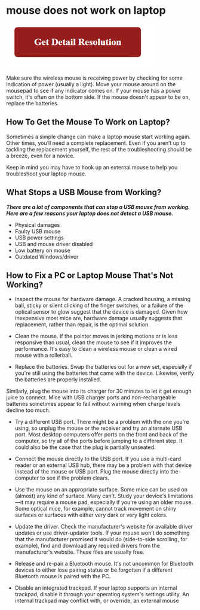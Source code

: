 # mouse does not work on laptop

[![mouse does not work on laptop](gett-detail.png)](https://github.com/techjunk0ie/mouse.does.not.work.on.laptop)

Make sure the wireless mouse is receiving power by checking for some indication of power (usually a light). Move your mouse around on the mousepad to see if any indicator comes on. If your mouse has a power switch, it's often on the bottom side. If the mouse doesn't appear to be on, replace the batteries.

## How To Get the Mouse To Work on Laptop?

Sometimes a simple change can make a laptop mouse start working again. Other times, you’ll need a complete replacement. Even if you aren’t up to tackling the replacement yourself, the rest of the troubleshooting should be a breeze, even for a novice. 

Keep in mind you may have to hook up an external mouse to help you troubleshoot your laptop mouse. 

## What Stops a USB Mouse from Working?

**_There are a lot of components that can stop a USB mouse from working. Here are a few reasons your laptop does not detect a USB mouse._**

* Physical damages
* Faulty USB mouse
* USB power settings
* USB and mouse driver disabled
* Low battery on mouse
* Outdated Windows/driver
 
## How to Fix a PC or Laptop Mouse That's Not Working?

* Inspect the mouse for hardware damage. A cracked housing, a missing ball, sticky or silent clicking of the finger switches, or a failure of the optical sensor to glow suggest that the device is damaged. Given how inexpensive most mice are, hardware damage usually suggests that replacement, rather than repair, is the optimal solution.

* Clean the mouse. If the pointer moves in jerking motions or is less responsive than usual, clean the mouse to see if it improves the performance. It's easy to clean a wireless mouse or clean a wired mouse with a rollerball.

* Replace the batteries. Swap the batteries out for a new set, especially if you're still using the batteries that came with the device. Likewise, verify the batteries are properly installed.

Similarly, plug the mouse into its charger for 30 minutes to let it get enough juice to connect. Mice with USB charger ports and non-rechargeable batteries sometimes appear to fail without warning when charge levels decline too much.

* Try a different USB port. There might be a problem with the one you're using, so unplug the mouse or the receiver and try an alternate USB port. Most desktop computers offer ports on the front and back of the computer, so try all of the ports before jumping to a different step. It could also be the case that the plug is partially unseated.

* Connect the mouse directly to the USB port. If you use a multi-card reader or an external USB hub, there may be a problem with that device instead of the mouse or USB port. Plug the mouse directly into the computer to see if the problem clears.

* Use the mouse on an appropriate surface. Some mice can be used on (almost) any kind of surface. Many can't. Study your device's limitations—it may require a mouse pad, especially if you're using an older mouse. Some optical mice, for example, cannot track movement on shiny surfaces or surfaces with either very dark or very light colors.

* Update the driver. Check the manufacturer's website for available driver updates or use driver-updater tools. If your mouse won't do something that the manufacturer promised it would do (side-to-side scrolling, for example), find and download any required drivers from the manufacturer's website. These files are usually free.

* Release and re-pair a Bluetooth mouse. It's not uncommon for Bluetooth devices to either lose pairing status or be forgotten if a different Bluetooth mouse is paired with the PC.

* Disable an integrated trackpad. If your laptop supports an internal trackpad, disable it through your operating system's settings utility. An internal trackpad may conflict with, or override, an external mouse
